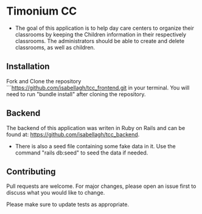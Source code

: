 # Timonium CC

* The goal of this application is to help day care centers to organize their classrooms by keeping the Children information in their respectively classrooms. 
The administrators should be able to create and delete classrooms, as well as children.

## Installation

Fork and Clone the repository ```https://github.com/isabellagh/tcc_frontend.git in your terminal.
You will need to run "bundle install" after cloning the repository. 

## Backend

 The backend of this application was writen in Ruby on Rails and can be found at: https://github.com/isabellagh/tcc_backend.

* There is also a seed file containing some fake data in it. Use the command "rails db:seed" to seed the data if needed.

## Contributing
Pull requests are welcome. For major changes, please open an issue first to discuss what you would like to change.

Please make sure to update tests as appropriate.